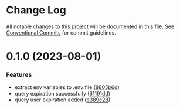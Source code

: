 # Change Log

All notable changes to this project will be documented in this file.
See [Conventional Commits](https://conventionalcommits.org) for commit guidelines.

# 0.1.0 (2023-08-01)


### Features

* extract env variables to .env file ([8805b6d](https://github.com/iamindian/trojan-web-manager/commit/8805b6ddeccbf7c403b94acb0344fa97a03d5fc2))
* query expiration successfully ([61191dd](https://github.com/iamindian/trojan-web-manager/commit/61191dd663a27b7055bbd070c31ae0466db0a93f))
* query user expiration added ([b389e28](https://github.com/iamindian/trojan-web-manager/commit/b389e28eb928b7d6c0affc136c2da5a0584e578e))
